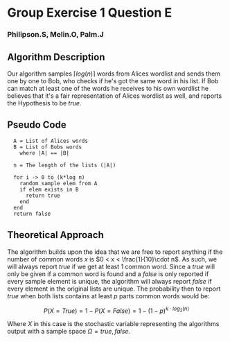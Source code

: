 # Group Exercise 1 Question E

### Philipson.S, Melin.O, Palm.J

## Algorithm Description

Our algorithm samples $\lceil log(n) \rceil$  words from Alices wordlist and
sends them one by one to Bob, who checks if he's got the same word in his list.
If Bob can match at least one of the words he receives to his own
wordlist he believes that it's a fair representation of Alices wordlist as well,
and reports the Hypothesis to be *true*.

## Pseudo Code


```
  A = List of Alices words
  B = List of Bobs words
    where |A| == |B|

  n = The length of the lists (|A|)

  for i -> 0 to (k*log n)
    random sample elem from A
    if elem exists in B
      return true
    end
  end
  return false

```

## Theoretical Approach

The algorithm builds upon the idea that we are free to report anything if the
number of common words $x$ is $0 < x < \frac{1}{10}\cdot n$. As such, we will
always report *true* if we get at least 1 common word. Since a *true* will only
be given if a common word is found and a *false* is only reported if every
sample element is unique, the algorithm will always report *false* if every
element in the original lists are unique. The probability then to report *true*
when both lists contains at least $p$ parts common words would be:

$$P(X = True) = 1 - P(X = False) = 1 - (1-p)^{k\cdot log_{2}(n)}$$

Where $X$ in this case is the stochastic variable representing the algorithms
output with a sample space $\Omega={true,false}$.

